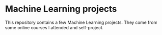 # Machine Learning projects
This repository contains a few Machine Learning projects. They come from some online courses I attended and self-project.
